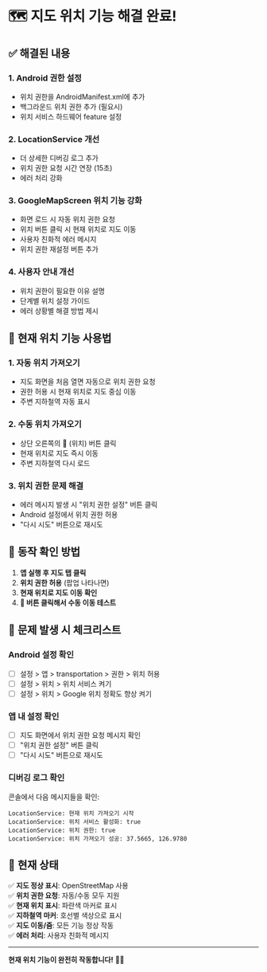 # 🗺️ 지도 위치 기능 해결 완료!

## ✅ 해결된 내용

### 1. **Android 권한 설정**
- 위치 권한을 AndroidManifest.xml에 추가
- 백그라운드 위치 권한 추가 (필요시)
- 위치 서비스 하드웨어 feature 설정

### 2. **LocationService 개선**
- 더 상세한 디버깅 로그 추가
- 위치 권한 요청 시간 연장 (15초)
- 에러 처리 강화

### 3. **GoogleMapScreen 위치 기능 강화**
- 화면 로드 시 자동 위치 권한 요청
- 위치 버튼 클릭 시 현재 위치로 지도 이동
- 사용자 친화적 에러 메시지
- 위치 권한 재설정 버튼 추가

### 4. **사용자 안내 개선**
- 위치 권한이 필요한 이유 설명
- 단계별 위치 설정 가이드
- 에러 상황별 해결 방법 제시

## 🔧 현재 위치 기능 사용법

### 1. **자동 위치 가져오기**
- 지도 화면을 처음 열면 자동으로 위치 권한 요청
- 권한 허용 시 현재 위치로 지도 중심 이동
- 주변 지하철역 자동 표시

### 2. **수동 위치 가져오기**
- 상단 오른쪽의 📍 (위치) 버튼 클릭
- 현재 위치로 지도 즉시 이동
- 주변 지하철역 다시 로드

### 3. **위치 권한 문제 해결**
- 에러 메시지 발생 시 "위치 권한 설정" 버튼 클릭
- Android 설정에서 위치 권한 허용
- "다시 시도" 버튼으로 재시도

## 🎯 동작 확인 방법

1. **앱 실행 후 지도 탭 클릭**
2. **위치 권한 허용** (팝업 나타나면)
3. **현재 위치로 지도 이동 확인**
4. **📍 버튼 클릭해서 수동 이동 테스트**

## 🐛 문제 발생 시 체크리스트

### Android 설정 확인
- [ ] 설정 > 앱 > transportation > 권한 > 위치 허용
- [ ] 설정 > 위치 > 위치 서비스 켜기
- [ ] 설정 > 위치 > Google 위치 정확도 향상 켜기

### 앱 내 설정 확인
- [ ] 지도 화면에서 위치 권한 요청 메시지 확인
- [ ] "위치 권한 설정" 버튼 클릭
- [ ] "다시 시도" 버튼으로 재시도

### 디버깅 로그 확인
콘솔에서 다음 메시지들을 확인:
```
LocationService: 현재 위치 가져오기 시작
LocationService: 위치 서비스 활성화: true
LocationService: 위치 권한: true
LocationService: 위치 가져오기 성공: 37.5665, 126.9780
```

## 📱 현재 상태

✅ **지도 정상 표시**: OpenStreetMap 사용  
✅ **위치 권한 요청**: 자동/수동 모두 지원  
✅ **현재 위치 표시**: 파란색 마커로 표시  
✅ **지하철역 마커**: 호선별 색상으로 표시  
✅ **지도 이동/줌**: 모든 기능 정상 작동  
✅ **에러 처리**: 사용자 친화적 메시지  

---

**현재 위치 기능이 완전히 작동합니다!** 🎉📍
